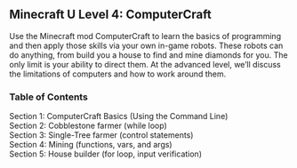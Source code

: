 ## Minecraft U Level 4: ComputerCraft

Use the Minecraft mod ComputerCraft to learn the basics of programming and then apply those skills via your own in-game robots. These robots can do anything, from build you a house to find and mine diamonds for you. The only limit is your ability to direct them. At the advanced level, we’ll discuss the limitations of computers and how to work around them.

### Table of Contents

Section 1: ComputerCraft Basics (Using the Command Line)  
Section 2: Cobblestone farmer (while loop)  
Section 3: Single-Tree farmer (control statements)  
Section 4: Mining (functions, vars, and args)  
Section 5: House builder (for loop, input verification)
